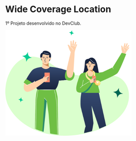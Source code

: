 # Wide Coverage Location

1º Projeto desenvolvido no DevClub.

<img src="./assets/img/img.svg" width="400px" />
